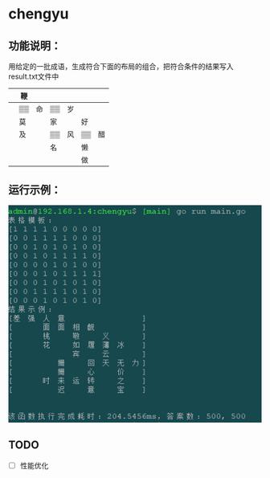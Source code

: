 # chengyu
## 功能说明：
 用给定的一批成语，生成符合下面的布局的组合，把符合条件的结果写入result.txt文件中


|   | 鞭 |   |   |   |   |   |   
|---|---|---|---|---|---|---|
|   | ▒▒ | 命 | ▒▒ | 岁 |   |   |   
|   | 莫 |   | 家 |   | 好 |   |   
|   | 及 |   | ▒▒ | 风 |▒▒ | 醋 |   
|   |   |   | 名 |   | 懒 |   |   
|   |   |   |   |   | 做 |   |   


## 运行示例：
![运行示例](./images/cy.png)

## TODO
- [ ] 性能优化 